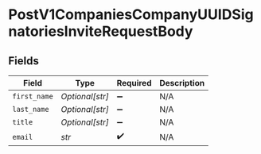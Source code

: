 # PostV1CompaniesCompanyUUIDSignatoriesInviteRequestBody


## Fields

| Field              | Type               | Required           | Description        |
| ------------------ | ------------------ | ------------------ | ------------------ |
| `first_name`       | *Optional[str]*    | :heavy_minus_sign: | N/A                |
| `last_name`        | *Optional[str]*    | :heavy_minus_sign: | N/A                |
| `title`            | *Optional[str]*    | :heavy_minus_sign: | N/A                |
| `email`            | *str*              | :heavy_check_mark: | N/A                |
